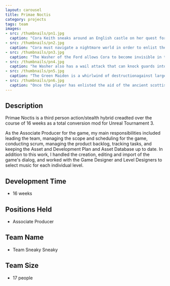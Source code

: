 ```yaml
---
layout: carousel
title: Primae Noctis
category: projects
tags: team
images:
- src: /thumbnails/pn1.jpg
  caption: "Cora Keith sneaks around an English castle on her quest for revenge against Lord Anacletus."
- src: /thumbnails/pn2.jpg
  caption: "Cora must navigate a nightmare world in order to enlist the aid of two faerie spirits, each with their own unique abilities."
- src: /thumbnails/pn3.jpg
  caption: "The Washer of the Ford allows Cora to become invisible in thew shadows and blow out torches."
- src: /thumbnails/pn4.jpg
  caption: "he Washer also has a wail attack that can knock guards into deadly hazards."
- src: /thumbnails/pn5.jpg
  caption: "The Green Maiden is a whirlwind of destructionagainst large numbers of enemies, but is extremely weak against smaller groups."
- src: /thumbnails/pn6.jpg
  caption: "Once the player has enlisted the aid of the ancient scottish spirits, they are free to take their revenge against the English lord."
---
```


## Description

Primae Noctis is a third person action/stealth hybrid creadted over the course of 16 weeks as a total conversion mod for Unreal Tournament 3.

As the Associate Producer for the game, my main responsibilities included leading the team, managing the scope and scheduling for the game, conducting scrum, managing the product backlog, tracking tasks, and keeping the Asset and Development Plan and Asset Database up to date. In addition to this work, I handled the creation, editing and import of the game's dialog, and worked with the Game Designer and Level Designers to select music for each individual level.

## Development Time
- 16 weeks

## Positions Held
- Associate Producer

## Team Name
- Team Sneaky Sneaky

## Team Size
- 17 people
